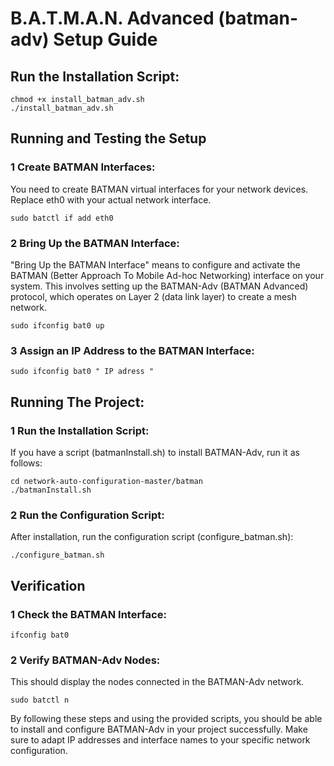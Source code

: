 # B.A.T.M.A.N. Advanced (batman-adv) Setup Guide

## Run the Installation Script:
```
chmod +x install_batman_adv.sh
./install_batman_adv.sh
```
## Running and Testing the Setup

### 1 Create BATMAN Interfaces:
You need to create BATMAN virtual interfaces for your network devices. Replace eth0 with your actual network interface.
```
sudo batctl if add eth0
```

### 2 Bring Up the BATMAN Interface:
"Bring Up the BATMAN Interface" means to configure and activate the BATMAN (Better Approach To Mobile Ad-hoc Networking) interface on your system. This involves setting up the BATMAN-Adv (BATMAN Advanced) protocol, which operates on Layer 2 (data link layer) to create a mesh network.
```
sudo ifconfig bat0 up
```

### 3 Assign an IP Address to the BATMAN Interface:
```
sudo ifconfig bat0 " IP adress "
```

## Running The Project:

### 1 Run the Installation Script:
If you have a script (batmanInstall.sh) to install BATMAN-Adv, run it as follows:
```
cd network-auto-configuration-master/batman
./batmanInstall.sh
```
### 2 Run the Configuration Script:

After installation, run the configuration script (configure_batman.sh):
```
./configure_batman.sh
```

## Verification

### 1 Check the BATMAN Interface:
```
ifconfig bat0
```

### 2 Verify BATMAN-Adv Nodes: 
This should display the nodes connected in the BATMAN-Adv network.
```
sudo batctl n
```
By following these steps and using the provided scripts, you should be able to install and configure BATMAN-Adv in your project successfully. Make sure to adapt IP addresses and interface names to your specific network configuration.
